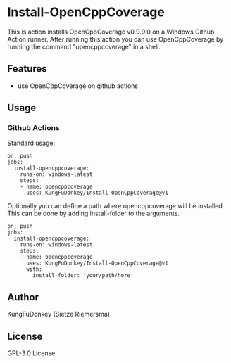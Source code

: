 # Install-OpenCppCoverage

This is action installs OpenCppCoverage v0.9.9.0 on a Windows Github Action runner. After running this action you can use OpenCppCoverage by running the command "opencppcoverage" in a shell. 

## Features
- use OpenCppCoverage on github actions

## Usage

### Github Actions
Standard usage:
```
on: push
jobs:
  install-opencppcoverage:
    runs-on: windows-latest
    steps:
    - name: opencppcoverage
      uses: KungFuDonkey/Install-OpenCppCoverage@v1
```
Optionally you can define a path where opencppcoverage will be installed. This can be done by adding install-folder to the arguments.
```
on: push
jobs:
  install-opencppcoverage:
    runs-on: windows-latest
    steps:
    - name: opencppcoverage
      uses: KungFuDonkey/Install-OpenCppCoverage@v1
      with:
        install-folder: 'your/path/here'
```
## Author
KungFuDonkey (Sietze Riemersma)

## License
GPL-3.0 License